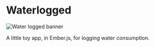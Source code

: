 # Waterlogged

![Water logged banner](https://raw.github.com/nixterrimus/water-logged/master/doc/banner.png)

A little toy app, in Ember.js, for logging water consumption.